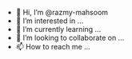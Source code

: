 - 👋 Hi, I’m @razmy-mahsoom
- 👀 I’m interested in ...
- 🌱 I’m currently learning ...
- 💞️ I’m looking to collaborate on ...
- 📫 How to reach me ...

<!---
razmy-mahsoom/razmy-mahsoom is a ✨ special ✨ repository because its `README.md` (this file) appears on your GitHub profile.
You can click the Preview link to take a look at your changes.
--->
